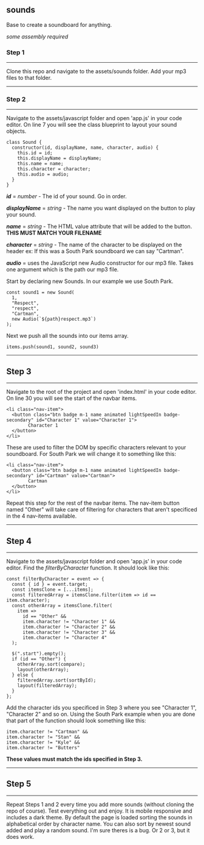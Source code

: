 ## sounds

Base to create a soundboard for anything.

_some assembly required_

### Step 1

---

Clone this repo and navigate to the assets/sounds folder.
Add your mp3 files to that folder.

---

### Step 2

---

Navigate to the assets/javascript folder and open 'app.js' in your code editor.
On line 7 you will see the class blueprint to layout your sound objects.

    class Sound {
      constructor(id, displayName, name, character, audio) {
        this.id = id;
        this.displayName = displayName;
        this.name = name;
        this.character = character;
        this.audio = audio;
      }
    }

**_id_** = _number_ - The id of your sound. Go in order.

**_displayName_** = _string_ - The name you want displayed on the button to play your sound.

**_name_** = _string_ - The HTML value attribute that will be added to the button. **THIS MUST MATCH YOUR FILENAME**

**_character_** = _string_ - The name of the character to be displayed on the header ex: If this was a South Park soundboard we can say "Cartman".

**_audio_** = uses the JavaScript new Audio constructor for our mp3 file. Takes one argument which is the path our mp3 file.

Start by declaring new Sounds. In our example we use South Park.

    const sound1 = new Sound(
      1,
      "Respect",
      "respect",
      "Cartman",
      new Audio(`${path}respect.mp3`)
    );

Next we push all the sounds into our items array.

    items.push(sound1, sound2, sound3)

---

## Step 3

---

Navigate to the root of the project and open 'index.html' in your code editor.
On line 30 you will see the start of the navbar items.

    <li class="nav-item">
      <button class="btn badge m-1 name animated lightSpeedIn badge-secondary" id="Character 1" value="Character 1">
            Character 1
      </button>
    </li>

These are used to filter the DOM by specific characters relevant to your soundboard. For South Park we will change it to something like this:

    <li class="nav-item">
      <button class="btn badge m-1 name animated lightSpeedIn badge-secondary" id="Cartman" value="Cartman">
            Cartman
      </button>
    </li>

Repeat this step for the rest of the navbar items. The nav-item button named "Other" will take care of filtering for characters that aren't specificed in the 4 nav-items available.

---

## Step 4

---

Navigate to the assets/javascript folder and open 'app.js' in your code editor.
Find the _filterByCharacter_ function. It should look like this:

    const filterByCharacter = event => {
      const { id } = event.target;
      const itemsClone = [...items];
      const filteredArray = itemsClone.filter(item => id == item.character);
      const otherArray = itemsClone.filter(
        item =>
          id == "Other" &&
          item.character != "Character 1" &&
          item.character != "Character 2" &&
          item.character != "Character 3" &&
          item.character != "Character 4"
      );

      $(".start").empty();
      if (id == "Other") {
        otherArray.sort(compare);
        layout(otherArray);
      } else {
        filteredArray.sort(sortById);
        layout(filteredArray);
      }
    };

Add the character ids you specificed in Step 3 where you see "Character 1", "Character 2" and so on.
Using the South Park example when you are done that part of the function should look something like this:

    item.character != "Cartman" &&
    item.character != "Stan" &&
    item.character != "Kyle" &&
    item.character != "Butters"

**These values must match the ids specified in Step 3.**

---

## Step 5

---

Repeat Steps 1 and 2 every time you add more sounds (without cloning the repo of course). Test everything out and enjoy. It is mobile responsive and includes a dark theme. By default the page is loaded sorting the sounds in alphabetical order by character name. You can also sort by newest sound added and play a random sound. I'm sure theres is a bug. Or 2 or 3, but it does work.
